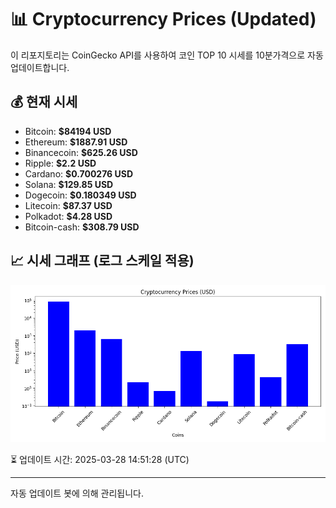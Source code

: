 
# 📊 Cryptocurrency Prices (Updated)

이 리포지토리는 CoinGecko API를 사용하여 코인 TOP 10 시세를 10분가격으로 자동 업데이트합니다.

## 💰 현재 시세
- Bitcoin: **$84194 USD**
- Ethereum: **$1887.91 USD**
- Binancecoin: **$625.26 USD**
- Ripple: **$2.2 USD**
- Cardano: **$0.700276 USD**
- Solana: **$129.85 USD**
- Dogecoin: **$0.180349 USD**
- Litecoin: **$87.37 USD**
- Polkadot: **$4.28 USD**
- Bitcoin-cash: **$308.79 USD**

## 📈 시세 그래프 (로그 스케일 적용)
![Crypto Prices](crypto_prices.png)

⏳ 업데이트 시간: 2025-03-28 14:51:28 (UTC)

---
자동 업데이트 봇에 의해 관리됩니다.
